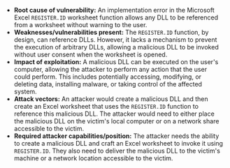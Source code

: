 - **Root cause of vulnerability:** An implementation error in the Microsoft Excel `REGISTER.ID` worksheet function allows any DLL to be referenced from a worksheet without warning to the user.
- **Weaknesses/vulnerabilities present:** The `REGISTER.ID` function, by design, can reference DLLs. However, it lacks a mechanism to prevent the execution of arbitrary DLLs, allowing a malicious DLL to be invoked without user consent when the worksheet is opened.
- **Impact of exploitation:** A malicious DLL can be executed on the user's computer, allowing the attacker to perform any action that the user could perform. This includes potentially accessing, modifying, or deleting data, installing malware, or taking control of the affected system.
- **Attack vectors:** An attacker would create a malicious DLL and then create an Excel worksheet that uses the `REGISTER.ID` function to reference this malicious DLL. The attacker would need to either place the malicious DLL on the victim's local computer or on a network share accessible to the victim.
- **Required attacker capabilities/position:** The attacker needs the ability to create a malicious DLL and craft an Excel worksheet to invoke it using `REGISTER.ID`. They also need to deliver the malicious DLL to the victim's machine or a network location accessible to the victim.